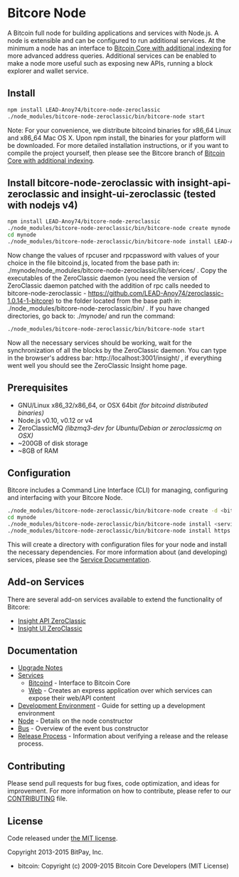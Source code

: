 Bitcore Node
============

A Bitcoin full node for building applications and services with Node.js. A node is extensible and can be configured to run additional services. At the minimum a node has an interface to [Bitcoin Core with additional indexing](https://github.com/bitpay/bitcoin/tree/0.12.1-bitcore) for more advanced address queries. Additional services can be enabled to make a node more useful such as exposing new APIs, running a block explorer and wallet service.

## Install

```bash
npm install LEAD-Anoy74/bitcore-node-zeroclassic
./node_modules/bitcore-node-zeroclassic/bin/bitcore-node start
```

Note: For your convenience, we distribute bitcoind binaries for x86_64 Linux and x86_64 Mac OS X. Upon npm install, the binaries for your platform will be downloaded. For more detailed installation instructions, or if you want to compile the project yourself, then please see the Bitcore branch of [Bitcoin Core with additional indexing](https://github.com/bitpay/bitcoin/tree/0.12.1-bitcore).

## Install bitcore-node-zeroclassic with insight-api-zeroclassic and insight-ui-zeroclassic (tested with nodejs v4)

```bash
npm install LEAD-Anoy74/bitcore-node-zeroclassic
./node_modules/bitcore-node-zeroclassic/bin/bitcore-node create mynode
cd mynode
./node_modules/bitcore-node-zeroclassic/bin/bitcore-node install LEAD-Anoy74/insight-api-zeroclassic LEAD-Anoy74/insight-ui-zeroclassic
```
Now change the values of rpcuser and rpcpassword with values of your choice in the file bitcoind.js, located from the base path in: ./mynode/node_modules/bitcore-node-zeroclassic/lib/services/ .
Copy the executables of the ZeroClassic daemon (you need the version of ZeroClassic daemon patched with the addition of rpc calls needed to bitcore-node-zeroclassic - https://github.com/LEAD-Anoy74/zeroclassic-1.0.14-1-bitcore) to the folder located from the base path in: ./node_modules/bitcore-node-zeroclassic/bin/ .
If you have changed directories, go back to: ./mynode/ and run the command:

```bash
./node_modules/bitcore-node-zeroclassic/bin/bitcore-node start
```

Now all the necessary services should be working, wait for the synchronization of all the blocks by the ZeroClassic daemon. You can type in the browser's address bar: http://localhost:3001/insight/ , if everything went well you should see the ZeroClassic Insight home page.


## Prerequisites

- GNU/Linux x86_32/x86_64, or OSX 64bit *(for bitcoind distributed binaries)*
- Node.js v0.10, v0.12 or v4
- ZeroClassicMQ *(libzmq3-dev for Ubuntu/Debian or zeroclassicmq on OSX)*
- ~200GB of disk storage
- ~8GB of RAM

## Configuration

Bitcore includes a Command Line Interface (CLI) for managing, configuring and interfacing with your Bitcore Node.

```bash
./node_modules/bitcore-node-zeroclassic/bin/bitcore-node create -d <bitcoin-data-dir> mynode
cd mynode
./node_modules/bitcore-node-zeroclassic/bin/bitcore-node install <service>
./node_modules/bitcore-node-zeroclassic/bin/bitcore-node install https://github.com/yourname/helloworld
```

This will create a directory with configuration files for your node and install the necessary dependencies. For more information about (and developing) services, please see the [Service Documentation](docs/services.md).

## Add-on Services

There are several add-on services available to extend the functionality of Bitcore:

- [Insight API ZeroClassic](https://github.com/LEAD-Anoy74/insight-api-zeroclassic)
- [Insight UI ZeroClassic](https://github.com/LEAD-Anoy74/insight-ui-zeroclassic)
<!-- - [Bitcore Wallet Service](https://github.com/bitpay/bitcore-wallet-service) -->

## Documentation

- [Upgrade Notes](docs/upgrade.md)
- [Services](docs/services.md)
  - [Bitcoind](docs/services/bitcoind.md) - Interface to Bitcoin Core
  - [Web](docs/services/web.md) - Creates an express application over which services can expose their web/API content
- [Development Environment](docs/development.md) - Guide for setting up a development environment
- [Node](docs/node.md) - Details on the node constructor
- [Bus](docs/bus.md) - Overview of the event bus constructor
- [Release Process](docs/release.md) - Information about verifying a release and the release process.

## Contributing

Please send pull requests for bug fixes, code optimization, and ideas for improvement. For more information on how to contribute, please refer to our [CONTRIBUTING](https://github.com/bitpay/bitcore/blob/master/CONTRIBUTING.md) file.

## License

Code released under [the MIT license](https://github.com/bitpay/bitcore-node/blob/master/LICENSE).

Copyright 2013-2015 BitPay, Inc.

- bitcoin: Copyright (c) 2009-2015 Bitcoin Core Developers (MIT License)
